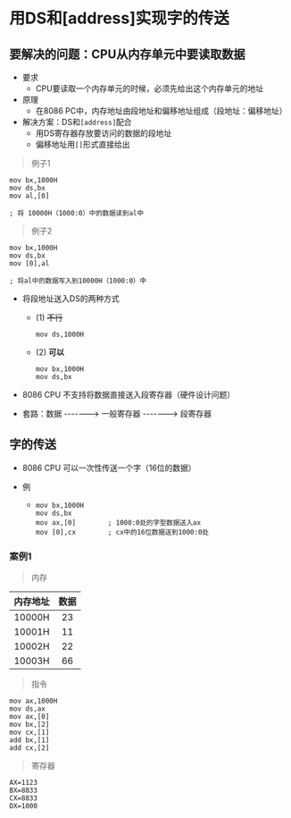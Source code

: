 # 用DS和[address]实现字的传送



## 要解决的问题：CPU从内存单元中要读取数据



- 要求
  - CPU要读取一个内存单元的时候，必须先给出这个内存单元的地址
- 原理
  - 在8086 PC中，内存地址由段地址和偏移地址组成（段地址：偏移地址）
- 解决方案：DS和`[address]`配合
  - 用DS寄存器存放要访问的数据的段地址
  - 偏移地址用`[]`形式直接给出



>  例子1

```assembly
mov bx,1000H
mov ds,bx
mov al,[0]

; 将 10000H（1000:0）中的数据读到al中
```



>  例子2

```assembly
mov bx,1000H
mov ds,bx
mov [0],al

; 将al中的数据写入到10000H（1000:0）中
```



- 将段地址送入DS的两种方式

  - (1) ~~不行~~

    ```assembly
    mov ds,1000H
    ```

  - (2) **可以**

    ``` assembly
    mov bx,1000H
    mov ds,bx
    ```

- 8086 CPU 不支持将数据直接送入段寄存器（硬件设计问题）
- 套路：数据   ------->  一般寄存器   ------->  段寄存器





## 字的传送



- 8086 CPU 可以一次性传送一个字（16位的数据）

- 例

  - ```assembly
    mov bx,1000H
    mov ds,bx
    mov ax,[0]        ; 1000:0处的字型数据送入ax
    mov [0],cx        ; cx中的16位数据送到1000:0处
    ```



### 案例1



>  内存

| 内存地址 | 数据 |
| :------: | :--: |
|  10000H  |  23  |
|  10001H  |  11  |
|  10002H  |  22  |
|  10003H  |  66  |



> 指令

```assembly
mov ax,1000H
mov ds,ax
mov ax,[0]
mov bx,[2]
mov cx,[1]
add bx,[1]
add cx,[2]
```



> 寄存器

```assembly
AX=1123
BX=8833
CX=8833
DX=1000
```

